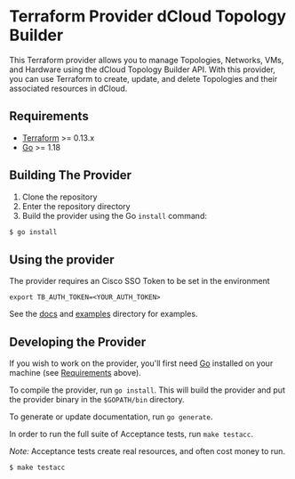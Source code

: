 # Terraform Provider dCloud Topology Builder

This Terraform provider allows you to manage Topologies, Networks, VMs, and Hardware using the dCloud Topology Builder API. With this provider, you can use Terraform to create, update, and delete Topologies and their associated resources in dCloud.

## Requirements

-	[Terraform](https://www.terraform.io/downloads.html) >= 0.13.x
-	[Go](https://golang.org/doc/install) >= 1.18

## Building The Provider

1. Clone the repository
1. Enter the repository directory
1. Build the provider using the Go `install` command: 
```sh
$ go install
```

## Using the provider

The provider requires an Cisco SSO Token to be set in the environment

`export TB_AUTH_TOKEN=<YOUR_AUTH_TOKEN>`

See the [docs](/docs) and [examples](/examples) directory for examples.

## Developing the Provider

If you wish to work on the provider, you'll first need [Go](http://www.golang.org) installed on your machine (see [Requirements](#requirements) above).

To compile the provider, run `go install`. This will build the provider and put the provider binary in the `$GOPATH/bin` directory.

To generate or update documentation, run `go generate`.

In order to run the full suite of Acceptance tests, run `make testacc`.

*Note:* Acceptance tests create real resources, and often cost money to run.

```sh
$ make testacc
```
